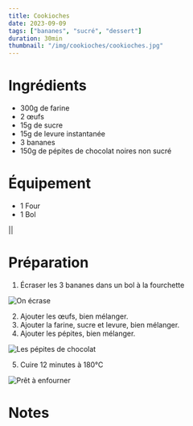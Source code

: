 ```yaml
---
title: Cookioches
date: 2023-09-09
tags: ["bananes", "sucré", "dessert"]
duration: 30min
thumbnail: "/img/cookioches/cookioches.jpg"
---
```


# Ingrédients

+ 300g de farine
+ 2 œufs
+ 15g de sucre
+ 15g de levure instantanée
+ 3 bananes
+ 150g de pépites de chocolat noires non sucré

# Équipement

+ 1 Four
+ 1 Bol

||
# Préparation

1. Écraser les 3 bananes dans un bol à la fourchette

![On écrase](/img/cookioches/cookioches-step-1.jpg)

2. Ajouter les œufs, bien mélanger.
3. Ajouter la farine, sucre et levure, bien mélanger.
4. Ajouter les pépites, bien mélanger.

![Les pépites de chocolat](/img/cookioches/cookioches-step-4.jpg)

5. Cuire 12 minutes à 180°C

![Prêt à enfourner](/img/cookioches/cookioches-step-5.jpg)

# Notes
